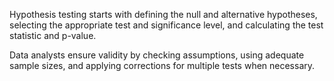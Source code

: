 Hypothesis testing starts with defining the null and alternative hypotheses, selecting the appropriate test and significance level, and calculating the test statistic and p-value. 

Data analysts ensure validity by checking assumptions, using adequate sample sizes, and applying corrections for multiple tests when necessary. 